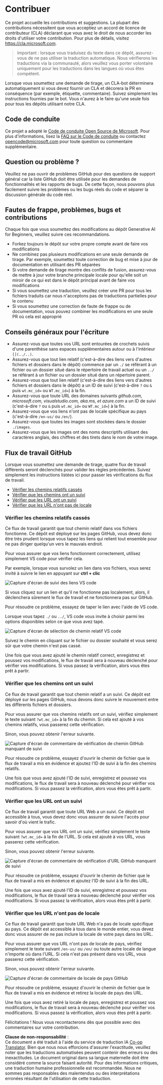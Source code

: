 <!--
CO_OP_TRANSLATOR_METADATA:
{
  "original_hash": "57c41f2af71001a2cff9d8eb797cb843",
  "translation_date": "2025-05-19T08:38:36+00:00",
  "source_file": "CONTRIBUTING.md",
  "language_code": "fr"
}
-->
# Contribuer

Ce projet accueille les contributions et suggestions. La plupart des contributions nécessitent que vous acceptiez un accord de licence de contributeur (CLA) déclarant que vous avez le droit de nous accorder les droits d'utiliser votre contribution. Pour plus de détails, visitez <https://cla.microsoft.com>.

> Important : lorsque vous traduisez du texte dans ce dépôt, assurez-vous de ne pas utiliser la traduction automatique. Nous vérifierons les traductions via la communauté, alors veuillez vous porter volontaire uniquement pour les traductions dans les langues où vous êtes compétent.

Lorsque vous soumettez une demande de tirage, un CLA-bot déterminera automatiquement si vous devez fournir un CLA et décorera la PR en conséquence (par exemple, étiquette, commentaire). Suivez simplement les instructions fournies par le bot. Vous n'aurez à le faire qu'une seule fois pour tous les dépôts utilisant notre CLA.

## Code de conduite

Ce projet a adopté le [Code de conduite Open Source de Microsoft](https://opensource.microsoft.com/codeofconduct/?WT.mc_id=academic-105485-koreyst). Pour plus d'informations, lisez la [FAQ sur le Code de conduite](https://opensource.microsoft.com/codeofconduct/faq/?WT.mc_id=academic-105485-koreyst) ou contactez [opencode@microsoft.com](mailto:opencode@microsoft.com) pour toute question ou commentaire supplémentaire.

## Question ou problème ?

Veuillez ne pas ouvrir de problèmes GitHub pour des questions de support général car la liste GitHub doit être utilisée pour les demandes de fonctionnalités et les rapports de bugs. De cette façon, nous pouvons plus facilement suivre les problèmes ou les bugs réels du code et séparer la discussion générale du code réel.

## Fautes de frappe, problèmes, bugs et contributions

Chaque fois que vous soumettez des modifications au dépôt Generative AI for Beginners, veuillez suivre ces recommandations.

* Forkez toujours le dépôt sur votre propre compte avant de faire vos modifications
* Ne combinez pas plusieurs modifications en une seule demande de tirage. Par exemple, soumettez toute correction de bug et mise à jour de documentation en utilisant des PR séparées
* Si votre demande de tirage montre des conflits de fusion, assurez-vous de mettre à jour votre branche principale locale pour qu'elle soit un miroir de ce qui est dans le dépôt principal avant de faire vos modifications
* Si vous soumettez une traduction, veuillez créer une PR pour tous les fichiers traduits car nous n'acceptons pas de traductions partielles pour le contenu
* Si vous soumettez une correction de faute de frappe ou de documentation, vous pouvez combiner les modifications en une seule PR où cela est approprié

## Conseils généraux pour l'écriture

- Assurez-vous que toutes vos URL sont entourées de crochets suivis d'une parenthèse sans espaces supplémentaires autour ou à l'intérieur `[](../..)`.
- Assurez-vous que tout lien relatif (c'est-à-dire des liens vers d'autres fichiers et dossiers dans le dépôt) commence par un `./` se référant à un fichier ou un dossier situé dans le répertoire de travail actuel ou un `../` se référant à un fichier ou un dossier situé dans un répertoire parent.
- Assurez-vous que tout lien relatif (c'est-à-dire des liens vers d'autres fichiers et dossiers dans le dépôt) a un ID de suivi (c'est-à-dire `?` ou `&` puis `wt.mc_id=` ou `WT.mc_id=`) à la fin.
- Assurez-vous que toute URL des domaines suivants _github.com, microsoft.com, visualstudio.com, aka.ms, et azure.com_ a un ID de suivi (c'est-à-dire `?` ou `&` puis `wt.mc_id=` ou `WT.mc_id=`) à la fin.
- Assurez-vous que vos liens n'ont pas de locale spécifique au pays (c'est-à-dire `/en-us/` ou `/en/`).
- Assurez-vous que toutes les images sont stockées dans le dossier `./images`.
- Assurez-vous que les images ont des noms descriptifs utilisant des caractères anglais, des chiffres et des tirets dans le nom de votre image.

## Flux de travail GitHub

Lorsque vous soumettez une demande de tirage, quatre flux de travail différents seront déclenchés pour valider les règles précédentes. Suivez simplement les instructions listées ici pour passer les vérifications du flux de travail.

- [Vérifier les chemins relatifs cassés](../..)
- [Vérifier que les chemins ont un suivi](../..)
- [Vérifier que les URL ont un suivi](../..)
- [Vérifier que les URL n'ont pas de locale](../..)

### Vérifier les chemins relatifs cassés

Ce flux de travail garantit que tout chemin relatif dans vos fichiers fonctionne. Ce dépôt est déployé sur les pages GitHub, vous devez donc être très prudent lorsque vous tapez les liens qui relient tout ensemble pour ne pas diriger quelqu'un vers le mauvais endroit.

Pour vous assurer que vos liens fonctionnent correctement, utilisez simplement VS code pour vérifier cela.

Par exemple, lorsque vous survolez un lien dans vos fichiers, vous serez invité à suivre le lien en appuyant sur **ctrl + clic**

![Capture d'écran de suivi des liens VS code](../../translated_images/vscode-follow-link.f8e8fd9192241d8163db78371e22a7a4e032a1ca9219696d7eb3eb103d1b7544.fr.png)

Si vous cliquez sur un lien et qu'il ne fonctionne pas localement, alors, il déclenchera sûrement le flux de travail et ne fonctionnera pas sur GitHub.

Pour résoudre ce problème, essayez de taper le lien avec l'aide de VS code.

Lorsque vous tapez `./` ou `../`, VS code vous invite à choisir parmi les options disponibles selon ce que vous avez tapé.

![Capture d'écran de sélection de chemin relatif VS code](../../translated_images/vscode-select-relative-path.b2cf754af764c28401e8098dbd372d00e8d2ac89c6b75e59f1450f99cb6a4ede.fr.png)

Suivez le chemin en cliquant sur le fichier ou dossier souhaité et vous serez sûr que votre chemin n'est pas cassé.

Une fois que vous avez ajouté le chemin relatif correct, enregistrez et poussez vos modifications, le flux de travail sera à nouveau déclenché pour vérifier vos modifications. Si vous passez la vérification, alors vous êtes prêt à partir.

### Vérifier que les chemins ont un suivi

Ce flux de travail garantit que tout chemin relatif a un suivi. Ce dépôt est déployé sur les pages GitHub, nous devons donc suivre le mouvement entre les différents fichiers et dossiers.

Pour vous assurer que vos chemins relatifs ont un suivi, vérifiez simplement le texte suivant `?wt.mc_id=` à la fin du chemin. Si cela est ajouté à vos chemins relatifs, vous passerez cette vérification.

Sinon, vous pouvez obtenir l'erreur suivante.

![Capture d'écran de commentaire de vérification de chemin GitHub manquant de suivi](../../translated_images/github-check-paths-missing-tracking-comment.1442630ba6e07efa327f46d27447178ae1c6d3b9960023dee1a69dd50f8a3653.fr.png)

Pour résoudre ce problème, essayez d'ouvrir le chemin de fichier que le flux de travail a mis en évidence et ajoutez l'ID de suivi à la fin des chemins relatifs.

Une fois que vous avez ajouté l'ID de suivi, enregistrez et poussez vos modifications, le flux de travail sera à nouveau déclenché pour vérifier vos modifications. Si vous passez la vérification, alors vous êtes prêt à partir.

### Vérifier que les URL ont un suivi

Ce flux de travail garantit que toute URL Web a un suivi. Ce dépôt est accessible à tous, vous devez donc vous assurer de suivre l'accès pour savoir d'où vient le trafic.

Pour vous assurer que vos URL ont un suivi, vérifiez simplement le texte suivant `?wt.mc_id=` à la fin de l'URL. Si cela est ajouté à vos URL, vous passerez cette vérification.

Sinon, vous pouvez obtenir l'erreur suivante.

![Capture d'écran de commentaire de vérification d'URL GitHub manquant de suivi](../../translated_images/github-check-urls-missing-tracking-comment.acd262e537606c01187cb5f4d248176839b5f512342ff9b6c367509ec285eebc.fr.png)

Pour résoudre ce problème, essayez d'ouvrir le chemin de fichier que le flux de travail a mis en évidence et ajoutez l'ID de suivi à la fin des URL.

Une fois que vous avez ajouté l'ID de suivi, enregistrez et poussez vos modifications, le flux de travail sera à nouveau déclenché pour vérifier vos modifications. Si vous passez la vérification, alors vous êtes prêt à partir.

### Vérifier que les URL n'ont pas de locale

Ce flux de travail garantit que toute URL Web n'a pas de locale spécifique au pays. Ce dépôt est accessible à tous dans le monde entier, vous devez donc vous assurer de ne pas inclure la locale de votre pays dans les URL.

Pour vous assurer que vos URL n'ont pas de locale de pays, vérifiez simplement le texte suivant `/en-us/` ou `/en/` ou toute autre locale de langue n'importe où dans l'URL. Si cela n'est pas présent dans vos URL, vous passerez cette vérification.

Sinon, vous pouvez obtenir l'erreur suivante.

![Capture d'écran de commentaire de locale de pays GitHub](../../translated_images/github-check-country-locale-comment.15ae33688215cfe678e813c4dc0bf40d5d9341ee36dc95d6cc0684fa9a204224.fr.png)

Pour résoudre ce problème, essayez d'ouvrir le chemin de fichier que le flux de travail a mis en évidence et retirez la locale de pays des URL.

Une fois que vous avez retiré la locale de pays, enregistrez et poussez vos modifications, le flux de travail sera à nouveau déclenché pour vérifier vos modifications. Si vous passez la vérification, alors vous êtes prêt à partir.

Félicitations ! Nous vous recontacterons dès que possible avec des commentaires sur votre contribution.

**Clause de non-responsabilité** :  
Ce document a été traduit à l'aide du service de traduction IA [Co-op Translator](https://github.com/Azure/co-op-translator). Bien que nous nous efforcions d'assurer l'exactitude, veuillez noter que les traductions automatisées peuvent contenir des erreurs ou des inexactitudes. Le document original dans sa langue maternelle doit être considéré comme la source faisant autorité. Pour des informations critiques, une traduction humaine professionnelle est recommandée. Nous ne sommes pas responsables des malentendus ou des interprétations erronées résultant de l'utilisation de cette traduction.